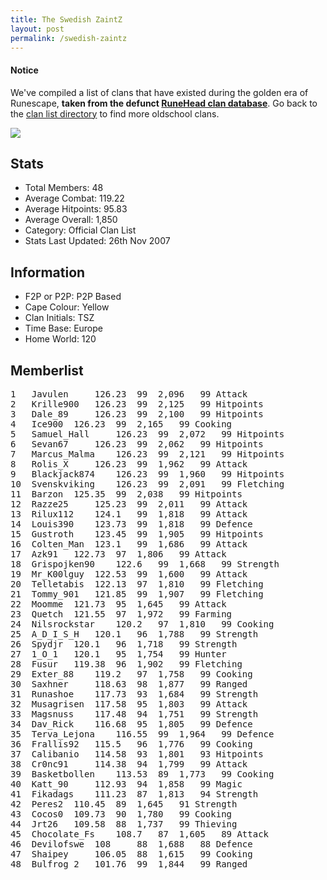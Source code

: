 ```yaml
---
title: The Swedish ZaintZ
layout: post
permalink: /swedish-zaintz
---
```


#### Notice
We've compiled a list of clans that have existed during the golden era of Runescape, **taken from the defunct [RuneHead clan database](https://web.archive.org/web/20070108040636/http://runehead.com/)**. Go back to the [clan list directory](https://www.runescapehall.net/runescapeclans) to find more oldschool clans.

![](https://i.imgur.com/6CMfYez.jpg)

## Stats

- Total Members: 48
- Average Combat: 119.22
- Average Hitpoints: 95.83
- Average Overall: 1,850
- Category: Official Clan List
- Stats Last Updated: 26th Nov 2007

	
## Information

- F2P or P2P: P2P Based
- Cape Colour: Yellow
- Clan Initials: TSZ
- Time Base: Europe
- Home World: 120 

## Memberlist
<pre>
1 	Javulen 	126.23 	99 	2,096 	99 Attack	
2 	Krille900 	126.23 	99 	2,125 	99 Hitpoints	
3 	Dale_89 	126.23 	99 	2,100 	99 Hitpoints	
4 	Ice900 	126.23 	99 	2,165 	99 Cooking	
5 	Samuel_Hall 	126.23 	99 	2,072 	99 Hitpoints	
6 	Sevan67 	126.23 	99 	2,062 	99 Hitpoints	
7 	Marcus_Malma 	126.23 	99 	2,121 	99 Hitpoints	
8 	Rolis_X 	126.23 	99 	1,962 	99 Attack	
9 	Blackjack874 	126.23 	99 	1,960 	99 Hitpoints	
10 	Svenskviking 	126.23 	99 	2,091 	99 Fletching	
11 	Barzon 	125.35 	99 	2,038 	99 Hitpoints	
12 	Razze25 	125.23 	99 	2,011 	99 Attack	
13 	Rilux112 	124.1 	99 	1,818 	99 Attack	
14 	Louis390 	123.73 	99 	1,818 	99 Defence	
15 	Gustroth 	123.45 	99 	1,905 	99 Hitpoints	
16 	Colten_Man 	123.1 	99 	1,686 	99 Attack	
17 	Azk91 	122.73 	97 	1,806 	99 Attack	
18 	Grispojken90 	122.6 	99 	1,668 	99 Strength	
19 	Mr_K00lguy 	122.53 	99 	1,600 	99 Attack	
20 	Telletabis 	122.13 	97 	1,810 	99 Fletching	
21 	Tommy_901 	121.85 	99 	1,907 	99 Fletching	
22 	Moomme 	121.73 	95 	1,645 	99 Attack	
23 	Quetch 	121.55 	97 	1,972 	99 Farming	
24 	Nilsrockstar 	120.2 	97 	1,810 	99 Cooking	
25 	A_D_I_S_H 	120.1 	96 	1,788 	99 Strength	
26 	Spydjr 	120.1 	96 	1,718 	99 Strength	
27 	1_O_1 	120.1 	95 	1,754 	99 Hunter	
28 	Fusur 	119.38 	96 	1,902 	99 Fletching	
29 	Exter_88 	119.2 	97 	1,758 	99 Cooking	
30 	Saxhner 	118.63 	98 	1,877 	99 Ranged	
31 	Runashoe 	117.73 	93 	1,684 	99 Strength	
32 	Musagrisen 	117.58 	95 	1,803 	99 Attack	
33 	Magsnuss 	117.48 	94 	1,751 	99 Strength	
34 	Dav_Rick 	116.68 	95 	1,805 	99 Defence	
35 	Terva_Lejona 	116.55 	99 	1,964 	99 Defence	
36 	Frallis92 	115.5 	96 	1,776 	99 Cooking	
37 	Calibanio 	114.58 	93 	1,801 	93 Hitpoints	
38 	Cr0nc91 	114.38 	94 	1,799 	99 Attack	
39 	Basketbollen 	113.53 	89 	1,773 	99 Cooking	
40 	Katt_90 	112.93 	94 	1,858 	99 Magic	
41 	Fikadags 	111.23 	87 	1,813 	94 Strength	
42 	Peres2 	110.45 	89 	1,645 	91 Strength	
43 	Cocos0 	109.73 	90 	1,780 	99 Cooking	
44 	Jrt26 	109.58 	88 	1,737 	99 Thieving	
45 	Chocolate_Fs 	108.7 	87 	1,605 	89 Attack	
46 	Devilofswe 	108 	88 	1,688 	88 Defence	
47 	Shaipey 	106.05 	88 	1,615 	99 Cooking	
48 	Bulfrog_2 	101.76 	99 	1,844 	99 Ranged
</pre>
